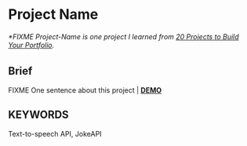 # Project Name

###### \*FIXME Project-Name is one project I learned from [20 Projects to Build Your Portfolio](https://www.udemy.com/course/javascript-web-projects-to-build-your-portfolio-resume/).

## Brief

FIXME One sentence about this project | [**DEMO**](https://howiework.github.io/FIXME/)

## KEYWORDS

Text-to-speech API, JokeAPI

